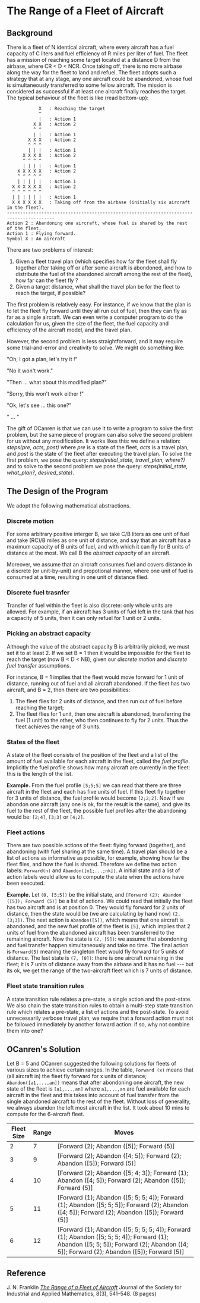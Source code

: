 # The Range of a Fleet of Aircraft 


## Background

There is a fleet of N identical aircraft, where every aircraft has a fuel capacity of C liters and
fuel efficiency of R miles per liter of fuel. The fleet has a mission of reaching some target located
at a distance D from the airbase, where CR < D < NCR. Once taking off, there
is no more airbase along the way for the fleet to land and refuel. The fleet adopts such a  strategy that
at any stage, any one aircraft could be abandoned, whose fuel is simultaneously transferred to some fellow
aircraft. The mission is considered as successful if  at least
one aircraft  finally reaches the target. The typical behaviour of the fleet is like (read bottom-up):

```
            X   : Reaching the target
            ^
            |   : Action 1
          X X   : Action 2
          ^ ^
          | |   : Action 1
        X X X   : Action 2
        ^ ^ ^
        | | |   : Action 1
      X X X X   : Action 2
      ^ ^ ^ ^
      | | | |   : Action 1
    X X X X X   : Action 2   
    ^ ^ ^ ^ ^
    | | | | |   : Action 1
  X X X X X X   : Action 2
  ^ ^ ^ ^ ^ ^
  | | | | | |   : Action 1
  X X X X X X   : Taking off from the airbase (initially six aircraft in the fleet).
----------------------------------------------------------------------------------------
Action 2 : Abandoning one aircraft, whose fuel is shared by the rest of the fleet.
Action 1 : Flying forward.
Symbol X : An aircraft
```

There are two problems of interest:
1. Given a fleet travel plan (which specifies how far the fleet shall fly together after taking off or
after some aircraft is abondoned, and how to distribute the fuel of the abandoned aircraft among the
rest of the fleet), how far can the fleet fly ?
1. Given a target distance, what shall the travel plan be for the fleet to reach the target, if possible?

The first problem is relatively easy. For instance, if we know that the plan is to let the fleet
fly forward until they all run out of fuel, then they can fly as far as a single aircraft.
We can even write a computer program to do the calculation for us, given the size of the fleet, the
fuel capacity and efficiency of the aircraft model, and the travel plan.


However, the second problem is less straightforward, and it may require some trial-and-error and creativity
to solve. We might do something like:  

"Oh, I got a plan, let's try it !"

"No it won't work."

"Then ... what about this modified plan?"

"Sorry, this won't work either !"

"Ok, let's see ... this one?"

" ... "

The gift of OCanren is that we can use it to write a program to solve the first problem, but the same piece of
 program can also solve the second problem for us without any modification. It works likes this: we define a
 relation: _steps(pre, acts, post)_ where _pre_ is a state of the fleet, _acts_ is a travel plan, and _post_ is
 the state of the fleet after executing the travel plan. To solve the first problem, we pose the query:
 _steps(initial_state, travel_plan, where?)_ and to solve to the second problem we pose the query:
 _steps(initial_state, what_plan?, desired_state)_.



## The Design of the Program

We adopt the following mathematical abstractions. 

### Discrete motion

For some arbitrary positive interger B, we take C/B liters as one unit of fuel
and take (RC)/B miles as one unit of distance, and say that an aircraft has a
maximum capacity of B units of fuel, and with which it can fly for B units of
distance at the most. We call B the _abstract capacity_ of an aircraft.

Moreover, we assume that an aircraft consumes fuel and covers distance in a discrete
(or unit-by-unit) and propotional manner, where one unit of fuel is consumed at
a time,  resulting in one unit of distance flied.

### Discrete fuel trasnfer 

Transfer of fuel within the fleet is also discrete:  only whole units
are allowed. For example, if an aircraft has 3 units of fuel left in the tank
that has a capacity of 5 units, then it can only refuel for 1 unit or 2 units.


### Picking an abstract capacity

Although the value of the abstract capacity B is arbitrarily picked, we must set it
to at least 2. If we set B = 1 then it would be impossible for the fleet to reach
the target (now B < D < NB), given our _discrete motion_ and _discrete fuel transfer_ assumptions.


For instance, B = 1 implies that the fleet would move forward for 1 unit of distance, 
running out of fuel and all aircraft abandoned.  If the fleet has two aircraft, and B = 2,
then there are  two possibilities:

1. The fleet flies for 2 units of distance, and then run out of fuel before reaching the target;
1. The fleet flies for 1 unit, then one aircraft is abandoned, transferring the fuel (1 unit) to the other, who
then continues to fly for 2 units. Thus the fleet achieves the range of 3 units.

### States of the fleet

A state of the fleet consists of the position of the fleet and a list of the amount of fuel
available for each aircraft in the fleet, called the _fuel profile_. Implicitly the fuel profile
shows how many aircraft are currently in the fleet: this is the length of the list.

**Example.** From the fuel profile `[5;5;5]` we can read that there are three aircraft
in the fleet and each has five units of fuel. If this fleet fly together for 3 units
of distance, the fuel profile would become `[2;2;2]`. Now if we abondon one aircraft (any one
is ok, for the result is the same), and give its fuel to the rest of the fleet, the possible
fuel profiles after the abandoning would be: `[2;4]`, `[3;3]` or `[4;2]`.

### Fleet actions

There are two possible actions of the fleet: flying forward (together), and abandoning
(with fuel sharing at the same time). A travel plan should be a list of actions as informative as possible,
for example, showing how far the fleet flies, and how the fuel is shared. Therefore we define
two action labels: `Forward(n)` and `Abandon([n1;...;nk])`. A initial state and a list of
action labels would allow us to compute the state when the actions have been executed.

**Example.** Let `(0, [5;5])` be the initial state, and `[Forward (2); Abandon ([5]);
Forward (5)]` be a list of actions. We could read that initially the fleet has two aircraft
and is at position 0. They would fly forward for 2 units of distance, then the state would be
(we are calculating by hand now) `(2, [3;3])`. The next action is `Abandon([5])`, which means
that one aircraft is abandoned, and the new fuel profile of the fleet is `[5]`, which implies
that 2 units of fuel from the abandoned aircraft has been transferred to the remaining aircraft.
Now the state is `(2, [5])`: we assume that abondoning and fuel transfer happen simultaneously
and take no time. The final action is `Forward(5)` meaning the singleton fleet would
fly forward for 5 units of distance.  The last state is `(7, [0])`:  there is one aircraft
remaining in the fleet; it is 7 units of distance away from the airbase and it has no fuel ---
but its ok, we get the range of the two-aircraft fleet which is 7 units of distance.

### Fleet state transition rules

A state transition rule relates a pre-state, a single action and the post-state. We also chain
the state transition rules to obtain a multi-step state transition rule which relates a pre-state,
a list of actions and the post-state. To avoid unnecessarily verbose travel plan, we require
that a forward action must not be followed immediately by another forward action: if so, why not
combine them into one? 

## OCanren's Solution

Let B = 5 and OCanren suggested the following solutions
for fleets of various sizes to achieve certain ranges. In the
table, `Forward (x)` means that (all aircraft in) the fleet fly
forward for x units of distance; `Abandon([a1,...,an])` means that
 after abondoning one aircraft, the new state of the fleet is
`[a1,...,an]` where `a1,...,an` are fuel available for each aircraft
in the fleet and this takes into account of fuel transfer from the
single abandoned aircraft to the rest of the fleet. Without loss of generality, we always abandon the left
most aircraft in the list. It took about 10 mins to compute for the
6-aircraft fleet.

Fleet Size | Range | Moves
---        | ---   | ---
2          | 7     | [Forward (2); Abandon ([5]); Forward (5)] 
3          | 9     | [Forward (2); Abandon ([4; 5]); Forward (2); Abandon ([5]); Forward (5)] 
4          | 10    | [Forward (2); Abandon ([5; 4; 3]); Forward (1); Abandon ([4; 5]); Forward (2); Abandon ([5]); Forward (5)] 
5          | 11    | [Forward (1); Abandon ([5; 5; 5; 4]); Forward (1); Abandon ([5; 5; 5]); Forward (2); Abandon ([4; 5]); Forward (2); Abandon ([5]); Forward (5)] 
6          | 12    | [Forward (1); Abandon ([5; 5; 5; 5; 4]); Forward (1); Abandon ([5; 5; 5; 4]); Forward (1); Abandon ([5; 5; 5]); Forward (2); Abandon ([4; 5]); Forward (2); Abandon ([5]); Forward (5)]

## Reference

J. N. Franklin _[The Range of a Fleet of Aircraft](https://doi.org/10.1137/0108039)_
Journal of the Society for Industrial and Applied Mathematics, 8(3), 541–548. (8 pages) 



